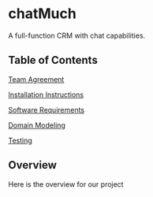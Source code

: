 # chatMuch

A full-function CRM with chat capabilities.

## Table of Contents

[Team Agreement](./documentation/team-agreement.md)

[Installation Instructions](./documentation/installation-instructions.md)

[Software Requirements](./documentation/requirements.md)

[Domain Modeling](documentation/domain.md)

[Testing](./documentation/testing.md)

## Overview

Here is the overview for our project